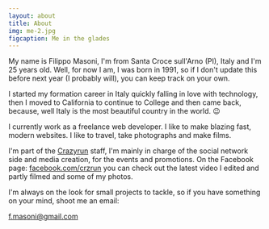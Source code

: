 ```yaml
---
layout: about
title: About
img: me-2.jpg
figcaption: Me in the glades
---
```



My name is Filippo Masoni, I'm from Santa Croce sull'Arno (PI), Italy and I'm 25 years old. Well, for now I am, I was born in 1991, so if I don't update this before next year (I probably will), you can keep track on your own.

I started my formation career in Italy quickly falling in love with technology, then I moved to California to continue to College and then came back, because, well Italy is the most beautiful country in the world. 😉

I currently work as a freelance web developer. I like to make blazing fast, modern websites. I like to travel, take photographs and make films.


I'm part of the  [Crazyrun](http://www.crazyrun.org/) staff, I'm mainly in charge of the social network side and media creation, for the events and promotions. On the Facebook page: [facebook.com/crzrun](https://www.facebook.com/crzrun/) you can check out the latest video I edited and partly filmed and some of my photos.

I'm always on the look for small projects to tackle, so if you have something on your mind, shoot me an email:     

<a
class='email
href="mailto:x@y"
'
href
 =	'
&#x20;m&#x61;&#x69;l&#x74;&#111;&#x3A;%&#50;&#x30;&#x25;6&#x36;&#37;2&#x65;%&#54;&#x64;&#x61;&#x25;7&#51;%&#x36;&#x66;%6&#101;&#105;%4&#x30;&#x25;&#x36;&#55;m&#x61;i&#x6c;&#37;&#x32;&#x65;&#x63;o&#x6d;&#x3f;
'>&#x66;&#46;m&#x61;&#x73;&#111;&#110;i@<!--
mailto:abuse@hotmail.com
</a>
-->&shy;&#x67;&#109;a&#105;&#x6C;&#46;&#x63;&#x6F;&#109;</a>
